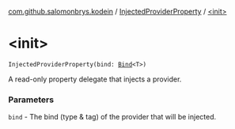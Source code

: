 [com.github.salomonbrys.kodein](../index.md) / [InjectedProviderProperty](index.md) / [&lt;init&gt;](.)

# &lt;init&gt;

`InjectedProviderProperty(bind: `[`Bind`](../-kodein/-bind/index.md)`<T>)`

A read-only property delegate that injects a provider.

### Parameters

`bind` - The bind (type &amp; tag) of the provider that will be injected.